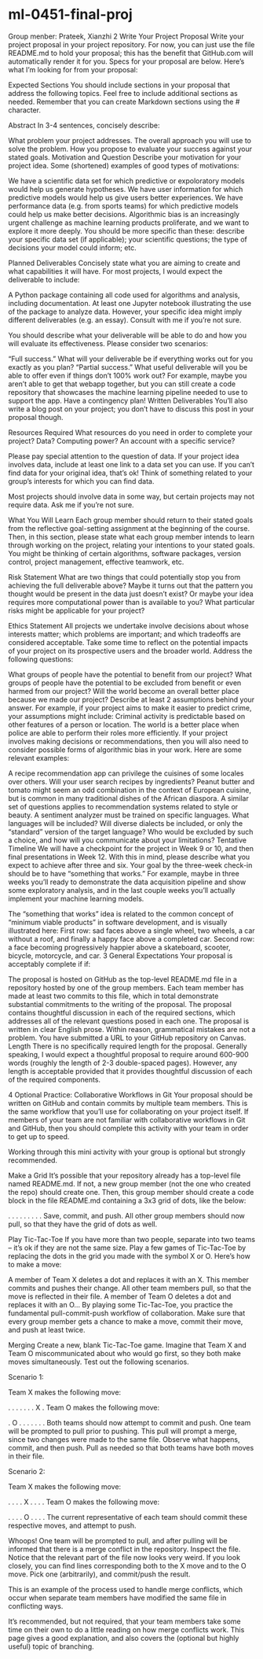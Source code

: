 # ml-0451-final-proj
Group menber: Prateek, Xianzhi
2 Write Your Project Proposal
Write your project proposal in your project repository. For now, you can just use the file README.md to hold your proposal; this has the benefit that GitHub.com will automatically render it for you. Specs for your proposal are below. Here’s what I’m looking for from your proposal:

Expected Sections
You should include sections in your proposal that address the following topics. Feel free to include additional sections as needed. Remember that you can create Markdown sections using the # character.

Abstract
In 3-4 sentences, concisely describe:

What problem your project addresses.
The overall approach you will use to solve the problem.
How you propose to evaluate your success against your stated goals.
Motivation and Question
Describe your motivation for your project idea. Some (shortened) examples of good types of motivations:

We have a scientific data set for which predictive or expoloratory models would help us generate hypotheses.
We have user information for which predictive models would help us give users better experiences.
We have performance data (e.g. from sports teams) for which predictive models could help us make better decisions.
Algorithmic bias is an increasingly urgent challenge as machine learning products proliferate, and we want to explore it more deeply.
You should be more specific than these: describe your specific data set (if applicable); your scientific questions; the type of decisions your model could inform; etc.

Planned Deliverables
Concisely state what you are aiming to create and what capabilities it will have. For most projects, I would expect the deliverable to include:

A Python package containing all code used for algorithms and analysis, including documentation.
At least one Jupyter notebook illustrating the use of the package to analyze data.
However, your specific idea might imply different deliverables (e.g. an essay). Consult with me if you’re not sure.

You should describe what your deliverable will be able to do and how you will evaluate its effectiveness. Please consider two scenarios:

“Full success.” What will your deliverable be if everything works out for you exactly as you plan?
“Partial success.” What useful deliverable will you be able to offer even if things don’t 100% work out? For example, maybe you aren’t able to get that webapp together, but you can still create a code repository that showcases the machine learning pipeline needed to use to support the app. Have a contingency plan!
Written Deliverables
You’ll also write a blog post on your project; you don’t have to discuss this post in your proposal though.

Resources Required
What resources do you need in order to complete your project? Data? Computing power? An account with a specific service?

Please pay special attention to the question of data. If your project idea involves data, include at least one link to a data set you can use. If you can’t find data for your original idea, that’s ok! Think of something related to your group’s interests for which you can find data.

Most projects should involve data in some way, but certain projects may not require data. Ask me if you’re not sure.

What You Will Learn
Each group member should return to their stated goals from the reflective goal-setting assignment at the beginning of the course. Then, in this section, please state what each group member intends to learn through working on the project, relating your intentions to your stated goals. You might be thinking of certain algorithms, software packages, version control, project management, effective teamwork, etc.

Risk Statement
What are two things that could potentially stop you from achieving the full deliverable above? Maybe it turns out that the pattern you thought would be present in the data just doesn’t exist? Or maybe your idea requires more computational power than is available to you? What particular risks might be applicable for your project?

Ethics Statement
All projects we undertake involve decisions about whose interests matter; which problems are important; and which tradeoffs are considered acceptable. Take some time to reflect on the potential impacts of your project on its prospective users and the broader world. Address the following questions:

What groups of people have the potential to benefit from our project?
What groups of people have the potential to be excluded from benefit or even harmed from our project?
Will the world become an overall better place because we made our project? Describe at least 2 assumptions behind your answer. For example, if your project aims to make it easier to predict crime, your assumptions might include:
Criminal activity is predictable based on other features of a person or location.
The world is a better place when police are able to perform their roles more efficiently.
If your project involves making decisions or recommendations, then you will also need to consider possible forms of algorithmic bias in your work. Here are some relevant examples:

A recipe recommendation app can privilege the cuisines of some locales over others. Will your user search recipes by ingredients? Peanut butter and tomato might seem an odd combination in the context of European cuisine, but is common in many traditional dishes of the African diaspora. A similar set of questions applies to recommendation systems related to style or beauty.
A sentiment analyzer must be trained on specific languages. What languages will be included? Will diverse dialects be included, or only the “standard” version of the target language? Who would be excluded by such a choice, and how will you communicate about your limitations?
Tentative Timeline
We will have a checkpoint for the project in Week 9 or 10, and then final presentations in Week 12. With this in mind, please describe what you expect to achieve after three and six. Your goal by the three-week check-in should be to have “something that works.” For example, maybe in three weeks you’ll ready to demonstrate the data acquisition pipeline and show some exploratory analysis, and in the last couple weeks you’ll actually implement your machine learning models.

The “something that works” idea is related to the common concept of “minimum viable products” in software development, and is visually illustrated here:
First row: sad faces above a single wheel, two wheels, a car without a roof, and finally a happy face above a completed car. Second row: a face becoming progressively happier above a skateboard, scooter, bicycle, motorcycle, and car.
3 General Expectations
Your proposal is acceptably complete if if:

The proposal is hosted on GitHub as the top-level README.md file in a repository hosted by one of the group members.
Each team member has made at least two commits to this file, which in total demonstrate substantial commitments to the writing of the proposal.
The proposal contains thoughtful discussion in each of the required sections, which addresses all of the relevant questions posed in each one.
The proposal is written in clear English prose. Within reason, grammatical mistakes are not a problem.
You have submitted a URL to your GitHub repository on Canvas.
Length
There is no specifically required length for the proposal. Generally speaking, I would expect a thoughtful proposal to require around 600-900 words (roughly the length of 2-3 double-spaced pages). However, any length is acceptable provided that it provides thoughtful discussion of each of the required components.

4 Optional Practice: Collaborative Workflows in Git
Your proposal should be written on GitHub and contain commits by multiple team members. This is the same workflow that you’ll use for collaborating on your project itself. If members of your team are not familiar with collaborative workflows in Git and GitHub, then you should complete this activity with your team in order to get up to speed.

Working through this mini activity with your group is optional but strongly recommended.

Make a Grid
It’s possible that your repository already has a top-level file named README.md. If not, a new group member (not the one who created the repo) should create one. Then, this group member should create a code block in the file README.md containing a 3x3 grid of dots, like the below:

. . . 
. . .
. . .
Save, commit, and push. All other group members should now pull, so that they have the grid of dots as well.

Play Tic-Tac-Toe
If you have more than two people, separate into two teams – it’s ok if they are not the same size. Play a few games of Tic-Tac-Toe by replacing the dots in the grid you made with the symbol X or O. Here’s how to make a move:

A member of Team X deletes a dot and replaces it with an X.
This member commits and pushes their change.
All other team members pull, so that the move is reflected in their file.
A member of Team O deletes a dot and replaces it with an O…
By playing some Tic-Tac-Toe, you practice the fundamental pull-commit-push workflow of collaboration. Make sure that every group member gets a chance to make a move, commit their move, and push at least twice.

Merging
Create a new, blank Tic-Tac-Toe game. Imagine that Team X and Team O miscommunicated about who would go first, so they both make moves simultaneously. Test out the following scenarios.

Scenario 1:

Team X makes the following move:

. . . 
. . .
. X .
Team O makes the following move:

. O . 
. . .
. . .
Both teams should now attempt to commit and push. One team will be prompted to pull prior to pushing. This pull will prompt a merge, since two changes were made to the same file. Observe what happens, commit, and then push. Pull as needed so that both teams have both moves in their file.

Scenario 2:

Team X makes the following move:

. . . 
. X .
. . .
Team O makes the following move:

. . . 
. O .
. . .
The current representative of each team should commit these respective moves, and attempt to push.

Whoops! One team will be prompted to pull, and after pulling will be informed that there is a merge conflict in the repository. Inspect the file. Notice that the relevant part of the file now looks very weird. If you look closely, you can find lines corresponding both to the X move and to the O move. Pick one (arbitrarily), and commit/push the result.

This is an example of the process used to handle merge conflicts, which occur when separate team members have modified the same file in conflicting ways.

It’s recommended, but not required, that your team members take some time on their own to do a little reading on how merge conflicts work. This page gives a good explanation, and also covers the (optional but highly useful) topic of branching.
